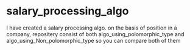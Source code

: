 # salary_processing_algo
I have created a salary processing algo. on the basis of position in a company,
repositery consist of both algo_using_polomorphic_type and algo_using_Non_polomorphic_type
so you can compare both of them
